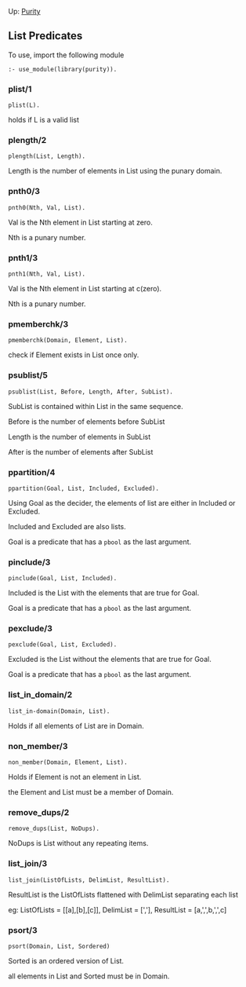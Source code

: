 Up: [Purity](intro.md)

## List Predicates

To use, import the following module

    :- use_module(library(purity)).

### plist/1

    plist(L).

holds if L is a valid list

### plength/2

    plength(List, Length).

Length is the number of elements in List using the punary domain.

### pnth0/3

    pnth0(Nth, Val, List).

Val is the Nth element in List starting at zero.

Nth is a punary number.

### pnth1/3

    pnth1(Nth, Val, List).

Val is the Nth element in List starting at c(zero).

Nth is a punary number.

### pmemberchk/3

    pmemberchk(Domain, Element, List).

check if Element exists in List once only.

### psublist/5

    psublist(List, Before, Length, After, SubList).

SubList is contained within List in the same sequence.

Before is the number of elements before SubList

Length is the number of elements in SubList

After is the number of elements after SubList

### ppartition/4

    ppartition(Goal, List, Included, Excluded).

Using Goal as the decider, the elements of list are either in Included or Excluded.

Included and Excluded are also lists.

Goal is a predicate that has a `pbool` as the last argument.

### pinclude/3

    pinclude(Goal, List, Included).

Included is the List with the elements that are true for Goal.

Goal is a predicate that has a `pbool` as the last argument.

### pexclude/3

    pexclude(Goal, List, Excluded).

Excluded is the List without the elements that are true for Goal.

Goal is a predicate that has a `pbool` as the last argument.

### list_in_domain/2

    list_in-domain(Domain, List).

Holds if all elements of List are in Domain.

### non_member/3

    non_member(Domain, Element, List).

Holds if Element is not an element in List.

the Element and List must be a member of Domain.

### remove_dups/2

    remove_dups(List, NoDups).

NoDups is List without any repeating items.

### list_join/3

    list_join(ListOfLists, DelimList, ResultList).

ResultList is the ListOfLists flattened with DelimList separating each list

eg: ListOfLists = [[a],[b],[c]], DelimList = [','], ResultList = [a,',',b,',',c]

### psort/3

    psort(Domain, List, Sordered)

Sorted is an ordered version of List.

all elements in List and Sorted must be in Domain.
